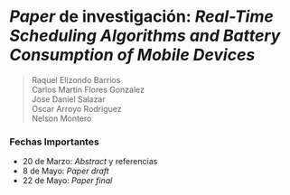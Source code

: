 _Paper_ de investigación: _Real-Time Scheduling Algorithms and Battery Consumption of Mobile Devices_ 
=====================================================================================================
> Raquel Elizondo Barrios  
> Carlos Martin Flores Gonzalez  
> Jose Daniel Salazar  
> Oscar Arroyo Rodriguez  
> Nelson Montero

### Fechas Importantes
- 20 de Marzo: _Abstract_ y referencias
- 8 de Mayo: _Paper draft_
- 22 de Mayo: _Paper final_
